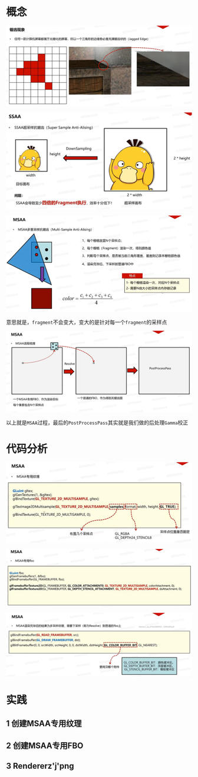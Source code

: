 # 概念

![输入图片说明](/imgs/2025-03-04/B9n1v5GEoutVtS8l.png)

![输入图片说明](/imgs/2025-03-04/OWjZqnQNfpq7Babh.png)

![输入图片说明](/imgs/2025-03-04/jJFBgc4xG0urG1sN.png)

意思就是，`fragment`不会变大，变大的是针对每一个`fragment`的采样点

![输入图片说明](/imgs/2025-03-04/8sPQGq21hNJl78ji.png)

 以上就是`MSAA`过程，最后的`PostProcessPass`其实就是我们做的后处理`Gamma`校正
 
# 代码分析

![输入图片说明](/imgs/2025-03-04/IP1xRacTyMcXlFWJ.png)

![输入图片说明](/imgs/2025-03-04/T1TQCBtJe8F4dACp.png)

![输入图片说明](/imgs/2025-03-04/M3fj6hqjoIRxpDEu.png)

# 实践
## 1 创建MSAA专用纹理
## 2 创建MSAA专用FBO
## 3 Rendererz'j'png
<!--stackedit_data:
eyJoaXN0b3J5IjpbLTEyNTg0MDk3MjIsOTk1NDQxMTQ2LC0xNj
cxMjc0NDE3LC0xNjAxNDUyNjQ2LDExMDcyMjc2MDksLTEwNzA0
ODI2MDldfQ==
-->